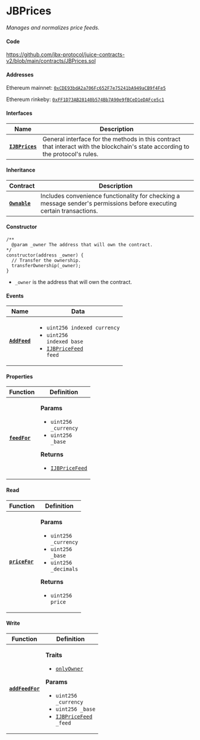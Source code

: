 # JBPrices

_Manages and normalizes price feeds._

#### Code

https://github.com/jbx-protocol/juice-contracts-v2/blob/main/contracts/JBPrices.sol

#### Addresses

Ethereum mainnet: [`0xCDE93bdA2a706Fc652F7e75241bA949aCB9f4Fe5`](https://etherscan.io/address/0xCDE93bdA2a706Fc652F7e75241bA949aCB9f4Fe5)

Ethereum rinkeby: [`0xFF1D73AB28140b574Bb7A90e9fBCeD1eDAFce5c1`](https://rinkeby.etherscan.io/address/0xFF1D73AB28140b574Bb7A90e9fBCeD1eDAFce5c1)

#### Interfaces

| Name                                             | Description                                                                                                                              |
| ------------------------------------------------ | ---------------------------------------------------------------------------------------------------------------------------------------- |
| [**`IJBPrices`**](/dev/api/v3/interfaces/ijbprices.md) | General interface for the methods in this contract that interact with the blockchain's state according to the protocol's rules. |

#### Inheritance

| Contract                                                                  | Description                                                                                                                              |
| ------------------------------------------------------------------------- | ---------------------------------------------------------------------------------------------------------------------------------------- |
| [**`Ownable`**](https://docs.openzeppelin.com/contracts/4.x/api/access#Ownable) | Includes convenience functionality for checking a message sender's permissions before executing certain transactions. |

#### Constructor

```
/** 
  @param _owner The address that will own the contract.
*/
constructor(address _owner) {
  // Transfer the ownership.
  transferOwnership(_owner);
}
```

* `_owner` is the address that will own the contract.

#### Events

| Name                               | Data                                                                                                                                                                                    |
| ---------------------------------- | --------------------------------------------------------------------------------------------------------------------------------------------------------------------------------------- |
| [**`AddFeed`**](/dev/api/v3/contracts/jbprices/events/addfeed.md) | <ul><li><code>uint256 indexed currency</code></li><li><code>uint256 indexed base</code></li><li><code>[IJBPriceFeed](/dev/api/v3/interfaces/ijbpricefeed.md) feed</code></li></ul> |

#### Properties

| Function                                                          | Definition                                                                                                                                                                                                |
| ----------------------------------------------------------------- | --------------------------------------------------------------------------------------------------------------------------------------------------------------------------------------------------------- |
| [**`feedFor`**](/dev/api/v3/contracts/jbprices/properties/feedfor.md)                            | <p><strong>Params</strong></p><ul><li><code>uint256 _currency</code></li><li><code>uint256 _base</code></li></ul><p><strong>Returns</strong></p><ul><li><code>[IJBPriceFeed](/dev/api/v3/interfaces/ijbpricefeed.md)</code></li></ul> |

#### Read

| Function                                 | Definition                                                                                                                                                                                   |
| ---------------------------------------- | -------------------------------------------------------------------------------------------------------------------------------------------------------------------------------------------- |
| [**`priceFor`**](read/pricefor.md) | <p><strong>Params</strong></p><ul><li><code>uint256 _currency</code></li><li><code>uint256 _base</code></li><li><code>uint256 _decimals</code></li></ul><p><strong>Returns</strong></p><ul><li><code>uint256 price</code></li></ul> |

#### Write

| Function                             | Definition                                                                                                                                                                                                                               |
| ------------------------------------ | ---------------------------------------------------------------------------------------------------------------------------------------------------------------------------------------------------------------------------------------- |
| [**`addFeedFor`**](/dev/api/v3/contracts/jbprices/write/addfeed.md) | <p><strong>Traits</strong></p><ul><li><code>[onlyOwner](https://docs.openzeppelin.com/contracts/4.x/api/access#Ownable-onlyOwner--)</code></li></ul><p><strong>Params</strong></p><ul><li><code>uint256 _currency</code></li><li><code>uint256 _base</code></li><li><code>[IJBPriceFeed](/dev/api/v3/interfaces/ijbpricefeed.md) _feed</code></li></ul> |
